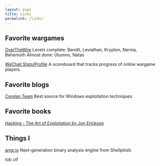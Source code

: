 ```yaml
---
layout: page
title: Links
permalink: /links/
---
```


## Favorite wargames
[OverTheWire](http://overthewire.org/wargames/)
Levels complete: Bandit, Leviathan, Krypton, Narnia, Behemoth
Almost done: Utumno, Natas

[WeChall Stats/Profile](https://www.wechall.net/profile/c1arissa)
A scoreboard that tracks progress of online wargame players.

## Favorite blogs
[Corelan Team](https://www.corelan.be/)
Best source for Windows exploitation techniques.

## Favorite books
[Hacking - The Art of Exploitation by Jon Erickson]()

## Things I <i class="icon icon-heart"></i>
[angr.io](http://angr.io/)
Next-generation binary analysis engine from Shellphish.

tob ctf
